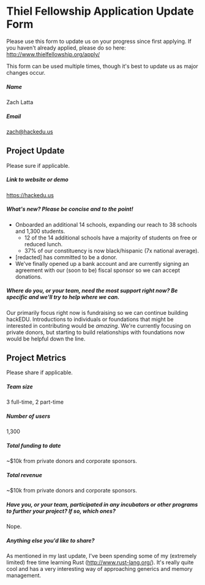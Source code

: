 # Thiel Fellowship Application Update Form

Please use this form to update us on your progress since first applying. If you
haven't already applied, please do so here:
http://www.thielfellowship.org/apply/

This form can be used multiple times, though it's best to update us as major
changes occur.

##### Name

Zach Latta

##### Email

zach@hackedu.us

## Project Update

Please sure if applicable.

##### Link to website or demo

https://hackedu.us

##### What's new? Please be concise and to the point!

* Onboarded an additional 14 schools, expanding our reach to 38 schools and
  1,300 students.
  * 12 of the 14 additional schools have a majority of students on free or
    reduced lunch.
  * 37% of our constituency is now black/hispanic (7x national average).
* [redacted] has committed to be a donor.
* We've finally opened up a bank account and are currently signing an agreement
  with our (soon to be) fiscal sponsor so we can accept donations.

##### Where do you, or your team, need the most support right now? Be specific and we'll try to help where we can.

Our primarily focus right now is fundraising so we can continue building
hackEDU. Introductions to individuals or foundations that might be interested
in contributing would be _amazing_. We're currently focusing on private donors,
but starting to build relationships with foundations now would be helpful down
the line.

## Project Metrics

Please share if applicable.

##### Team size

3 full-time, 2 part-time

##### Number of users

1,300

##### Total funding to date

~$10k from private donors and corporate sponsors.

##### Total revenue

~$10k from private donors and corporate sponsors.

##### Have you, or your team, participated in any incubators or other programs to further your project? If so, which ones?

Nope.

##### Anything else you'd like to share?

As mentioned in my last update, I've been spending some of my (extremely
limited) free time learning Rust (http://www.rust-lang.org/). It's really quite
cool and has a very interesting way of approaching generics and memory
management.

